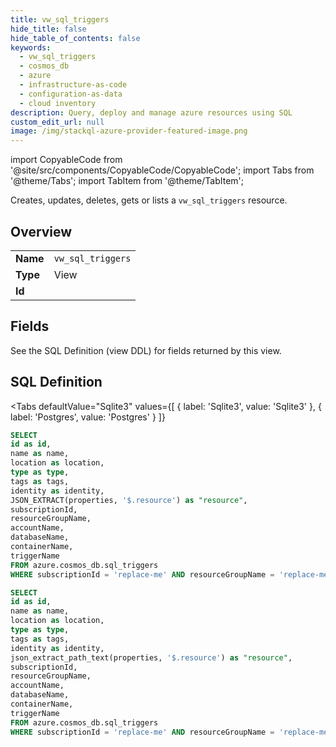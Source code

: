 ```yaml
--- 
title: vw_sql_triggers
hide_title: false
hide_table_of_contents: false
keywords:
  - vw_sql_triggers
  - cosmos_db
  - azure
  - infrastructure-as-code
  - configuration-as-data
  - cloud inventory
description: Query, deploy and manage azure resources using SQL
custom_edit_url: null
image: /img/stackql-azure-provider-featured-image.png
---
```


import CopyableCode from '@site/src/components/CopyableCode/CopyableCode';
import Tabs from '@theme/Tabs';
import TabItem from '@theme/TabItem';

Creates, updates, deletes, gets or lists a <code>vw_sql_triggers</code> resource.

## Overview
<table><tbody>
<tr><td><b>Name</b></td><td><code>vw_sql_triggers</code></td></tr>
<tr><td><b>Type</b></td><td>View</td></tr>
<tr><td><b>Id</b></td><td><CopyableCode code="azure.cosmos_db.vw_sql_triggers" /></td></tr>
</tbody></table>

## Fields

See the SQL Definition (view DDL) for fields returned by this view.

## SQL Definition

<Tabs
defaultValue="Sqlite3"
values={[
{ label: 'Sqlite3', value: 'Sqlite3' },
{ label: 'Postgres', value: 'Postgres' }
]}
>
<TabItem value="Sqlite3">

```sql
SELECT
id as id,
name as name,
location as location,
type as type,
tags as tags,
identity as identity,
JSON_EXTRACT(properties, '$.resource') as "resource",
subscriptionId,
resourceGroupName,
accountName,
databaseName,
containerName,
triggerName
FROM azure.cosmos_db.sql_triggers
WHERE subscriptionId = 'replace-me' AND resourceGroupName = 'replace-me' AND accountName = 'replace-me' AND databaseName = 'replace-me' AND containerName = 'replace-me';
```

</TabItem>
<TabItem value="Postgres">

```sql
SELECT
id as id,
name as name,
location as location,
type as type,
tags as tags,
identity as identity,
json_extract_path_text(properties, '$.resource') as "resource",
subscriptionId,
resourceGroupName,
accountName,
databaseName,
containerName,
triggerName
FROM azure.cosmos_db.sql_triggers
WHERE subscriptionId = 'replace-me' AND resourceGroupName = 'replace-me' AND accountName = 'replace-me' AND databaseName = 'replace-me' AND containerName = 'replace-me';
```

</TabItem>
</Tabs>
